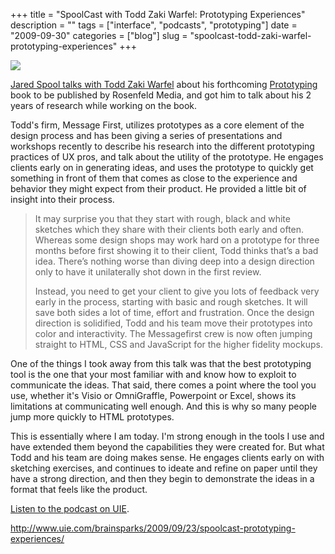 +++
title = "SpoolCast with Todd Zaki Warfel: Prototyping Experiences"
description = ""
tags = ["interface", "podcasts", "prototyping"]
date = "2009-09-30"
categories = ["blog"]
slug = "spoolcast-todd-zaki-warfel-prototyping-experiences"
+++



  <div class="notebook-screenshot"><a href="http://www.uie.com/brainsparks/2009/09/23/spoolcast-prototyping-experiences/"><img src="http://media.konigi.com/bluga/wt4ac36b004fcd8_0.jpg"/></a></div><p><a href="http://www.uie.com/brainsparks/2009/09/23/spoolcast-prototyping-experiences/">Jared Spool talks with Todd Zaki Warfel</a> about his forthcoming <a href="http://rosenfeldmedia.com/books/prototyping/">Prototyping</a> book to be published by Rosenfeld Media, and got him to talk about his 2 years of research while working on the book.</p>
<p>Todd's firm, Message First, utilizes prototypes as a core element of the design process and has been giving a series of presentations and workshops recently to describe his research into the different prototyping practices of UX pros, and talk about the utility of the prototype. He engages clients early on in generating ideas, and uses the prototype to quickly get something in front of them that comes as close to the experience and behavior they might expect from their product. He provided a little bit of insight into their process.</p>
<blockquote><p>It may surprise you that they start with rough, black and white sketches which they share with their clients both early and often. Whereas some design shops may work hard on a prototype for three months before first showing it to their client, Todd thinks that’s a bad idea. There’s nothing worse than diving deep into a design direction only to have it unilaterally shot down in the first review.</p>
<p>Instead, you need to get your client to give you lots of feedback very early in the process, starting with basic and rough sketches. It will save both sides a lot of time, effort and frustration. Once the design direction is solidified, Todd and his team move their prototypes into color and interactivity. The Messagefirst crew is now often jumping straight to HTML, CSS and JavaScript for the higher fidelity mockups.</p></blockquote>
<p>One of the things I took away from this talk was that the best prototyping tool is the one that your most familiar with and know how to exploit to communicate the ideas. That said, there comes a point where the tool you use, whether it's Visio or OmniGraffle, Powerpoint or Excel, shows its limitations at communicating well enough. And this is why so many people jump more quickly to HTML prototypes.</p>
<p>This is essentially where I am today. I'm strong enough in the tools I use and have extended them beyond the capabilities they were created for. But what Todd and his team are doing makes sense. He engages clients early on with sketching exercises, and continues to ideate and refine on paper until they have a strong direction, and then they begin to demonstrate the ideas in a format that feels like the product.</p>
<p><a href="http://www.uie.com/brainsparks/2009/09/23/spoolcast-prototyping-experiences/">Listen to the podcast on UIE</a>.</p>
    
  <a href="http://www.uie.com/brainsparks/2009/09/23/spoolcast-prototyping-experiences/">http://www.uie.com/brainsparks/2009/09/23/spoolcast-prototyping-experiences/</a>
